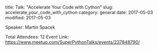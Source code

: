 title: Talk: "Accelerate Your Code with Cython"
slug: accelerate_your_code_with_cython
category: general
date: 2017-05-03
modified: 2017-05-03

Speaker: Martin Spacek

Total Attendees: 12
Event Link: https://www.meetup.com/SuperPythonTalks/events/237848790/

